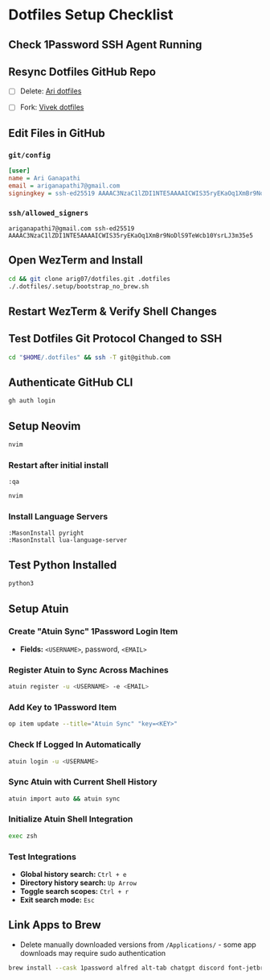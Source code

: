 # Dotfiles Setup Checklist

## Check 1Password SSH Agent Running

## Resync Dotfiles GitHub Repo

- [ ] Delete: [Ari dotfiles](https://github.com/arig07/dotfiles)

- [ ] Fork: [Vivek dotfiles](https://github.com/vivek-x-jha/dotfiles)

## Edit Files in GitHub

### `git/config`

```ini
[user]
name = Ari Ganapathi
email = ariganapathi7@gmail.com
signingkey = ssh-ed25519 AAAAC3NzaC1lZDI1NTE5AAAAICWIS35ryEKaOq1XmBr9NoDlS9TeWcb10YsrLJ3m35e5
```

### `ssh/allowed_signers`

```plaintext
ariganapathi7@gmail.com ssh-ed25519 AAAAC3NzaC1lZDI1NTE5AAAAICWIS35ryEKaOq1XmBr9NoDlS9TeWcb10YsrLJ3m35e5
```

## Open WezTerm and Install

```sh
cd && git clone arig07/dotfiles.git .dotfiles
./.dotfiles/.setup/bootstrap_no_brew.sh
```

## Restart WezTerm & Verify Shell Changes

## Test Dotfiles Git Protocol Changed to SSH

```sh
cd "$HOME/.dotfiles" && ssh -T git@github.com
```

## Authenticate GitHub CLI

```sh
gh auth login
```

## Setup Neovim

```sh
nvim
```
### Restart after initial install

```vim
:qa
```

```sh
nvim
```

### Install Language Servers

```vim
:MasonInstall pyright
:MasonInstall lua-language-server
```

## Test Python Installed

```sh
python3
```

## Setup Atuin

### Create "Atuin Sync" 1Password Login Item

- **Fields:** `<USERNAME>`, password, `<EMAIL>`

### Register Atuin to Sync Across Machines

```sh
atuin register -u <USERNAME> -e <EMAIL>
```

### Add Key to 1Password Item

```sh
op item update --title="Atuin Sync" "key=<KEY>"
```

### Check If Logged In Automatically

```sh
atuin login -u <USERNAME>
```

### Sync Atuin with Current Shell History

```sh
atuin import auto && atuin sync
```

### Initialize Atuin Shell Integration

```sh
exec zsh
```

### Test Integrations

- **Global history search:** `Ctrl + e`
- **Directory history search:** `Up Arrow`
- **Toggle search scopes:** `Ctrl + r`
- **Exit search mode:** `Esc`

## Link Apps to Brew
- Delete manually downloaded versions from `/Applications/` - some app downloads may require sudo authentication

```sh
brew install --cask 1password alfred alt-tab chatgpt discord font-jetbrains-mono-nerd-font google-chrome hammerspoon iterm2 karabiner-elements postman skim spotify visual-studio-code vlc wezterm zoom
```
